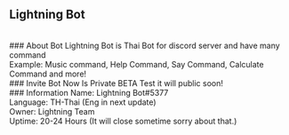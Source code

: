 ## Lightning Bot
<br/>
### About Bot
Lightning Bot is Thai Bot for discord server and have many command<br/>
Example: Music command, Help Command, Say Command, Calculate Command and more!
<br/>
### Invite Bot
Now Is Private BETA Test it will public soon!
<br/>
### Information
Name: Lightning Bot#5377<br/>
Language: TH-Thai (Eng in next update)<br/>
Owner: Lightning Team<br/>
Uptime: 20-24 Hours (It will close sometime sorry about that.)<br/>
